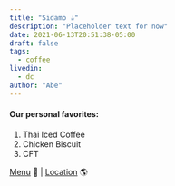 ```yaml
---
title: "Sidamo ☕️"
description: "Placeholder text for now"
date: 2021-06-13T20:51:38-05:00
draft: false
tags:
  - coffee
livedin:
  - dc
author: "Abe"
---
```


#### Our personal favorites:

1. Thai Iced Coffee
2. Chicken Biscuit
3. CFT

[Menu](https://www.betterhalfbar.com/menu) 📖  |  [Location](https://g.page/betterhalfbar?share) 🌎
